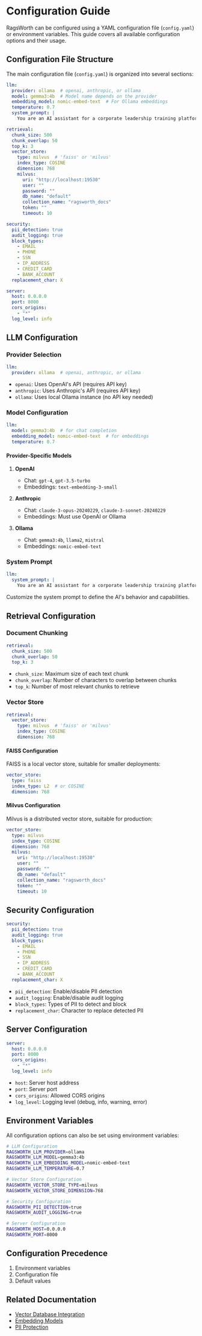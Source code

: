 # Configuration Guide

RagsWorth can be configured using a YAML configuration file (`config.yaml`) or environment variables. This guide covers all available configuration options and their usage.

## Configuration File Structure

The main configuration file (`config.yaml`) is organized into several sections:

```yaml
llm:
  provider: ollama  # openai, anthropic, or ollama
  model: gemma3:4b  # Model name depends on the provider
  embedding_model: nomic-embed-text  # For Ollama embeddings
  temperature: 0.7
  system_prompt: |
    You are an AI assistant for a corporate leadership training platform...

retrieval:
  chunk_size: 500
  chunk_overlap: 50
  top_k: 3
  vector_store:
    type: milvus  # 'faiss' or 'milvus'
    index_type: COSINE
    dimension: 768
    milvus:
      uri: "http://localhost:19530"
      user: ""
      password: ""
      db_name: "default"
      collection_name: "ragsworth_docs"
      token: ""
      timeout: 10

security:
  pii_detection: true
  audit_logging: true
  block_types:
    - EMAIL
    - PHONE
    - SSN
    - IP_ADDRESS
    - CREDIT_CARD
    - BANK_ACCOUNT
  replacement_char: X

server:
  host: 0.0.0.0
  port: 8000
  cors_origins:
    - "*"
  log_level: info
```

## LLM Configuration

### Provider Selection

```yaml
llm:
  provider: ollama  # openai, anthropic, or ollama
```

- `openai`: Uses OpenAI's API (requires API key)
- `anthropic`: Uses Anthropic's API (requires API key)
- `ollama`: Uses local Ollama instance (no API key needed)

### Model Configuration

```yaml
llm:
  model: gemma3:4b  # for chat completion
  embedding_model: nomic-embed-text  # for embeddings
  temperature: 0.7
```

#### Provider-Specific Models

1. **OpenAI**
   - Chat: `gpt-4`, `gpt-3.5-turbo`
   - Embeddings: `text-embedding-3-small`

2. **Anthropic**
   - Chat: `claude-3-opus-20240229`, `claude-3-sonnet-20240229`
   - Embeddings: Must use OpenAI or Ollama

3. **Ollama**
   - Chat: `gemma3:4b`, `llama2`, `mistral`
   - Embeddings: `nomic-embed-text`

### System Prompt

```yaml
llm:
  system_prompt: |
    You are an AI assistant for a corporate leadership training platform...
```

Customize the system prompt to define the AI's behavior and capabilities.

## Retrieval Configuration

### Document Chunking

```yaml
retrieval:
  chunk_size: 500
  chunk_overlap: 50
  top_k: 3
```

- `chunk_size`: Maximum size of each text chunk
- `chunk_overlap`: Number of characters to overlap between chunks
- `top_k`: Number of most relevant chunks to retrieve

### Vector Store

```yaml
retrieval:
  vector_store:
    type: milvus  # 'faiss' or 'milvus'
    index_type: COSINE
    dimension: 768
```

#### FAISS Configuration

FAISS is a local vector store, suitable for smaller deployments:

```yaml
vector_store:
  type: faiss
  index_type: L2  # or COSINE
  dimension: 768
```

#### Milvus Configuration

Milvus is a distributed vector store, suitable for production:

```yaml
vector_store:
  type: milvus
  index_type: COSINE
  dimension: 768
  milvus:
    uri: "http://localhost:19530"
    user: ""
    password: ""
    db_name: "default"
    collection_name: "ragsworth_docs"
    token: ""
    timeout: 10
```

## Security Configuration

```yaml
security:
  pii_detection: true
  audit_logging: true
  block_types:
    - EMAIL
    - PHONE
    - SSN
    - IP_ADDRESS
    - CREDIT_CARD
    - BANK_ACCOUNT
  replacement_char: X
```

- `pii_detection`: Enable/disable PII detection
- `audit_logging`: Enable/disable audit logging
- `block_types`: Types of PII to detect and block
- `replacement_char`: Character to replace detected PII

## Server Configuration

```yaml
server:
  host: 0.0.0.0
  port: 8000
  cors_origins:
    - "*"
  log_level: info
```

- `host`: Server host address
- `port`: Server port
- `cors_origins`: Allowed CORS origins
- `log_level`: Logging level (debug, info, warning, error)

## Environment Variables

All configuration options can also be set using environment variables:

```bash
# LLM Configuration
RAGSWORTH_LLM_PROVIDER=ollama
RAGSWORTH_LLM_MODEL=gemma3:4b
RAGSWORTH_LLM_EMBEDDING_MODEL=nomic-embed-text
RAGSWORTH_LLM_TEMPERATURE=0.7

# Vector Store Configuration
RAGSWORTH_VECTOR_STORE_TYPE=milvus
RAGSWORTH_VECTOR_STORE_DIMENSION=768

# Security Configuration
RAGSWORTH_PII_DETECTION=true
RAGSWORTH_AUDIT_LOGGING=true

# Server Configuration
RAGSWORTH_HOST=0.0.0.0
RAGSWORTH_PORT=8000
```

## Configuration Precedence

1. Environment variables
2. Configuration file
3. Default values

## Related Documentation

- [Vector Database Integration](./vector-db.md)
- [Embedding Models](./embedding-models.md)
- [PII Protection](./pii-protection.md) 